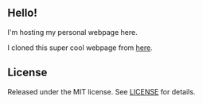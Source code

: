 ## Hello!

I'm hosting my personal webpage here. 

I cloned this super cool webpage from [here](https://github.com/tmm/tmm.github.io). 

## License

Released under the MIT license. See [LICENSE](https://github.com/tmm/tmm.github.io/blob/master/LICENSE) for details.
